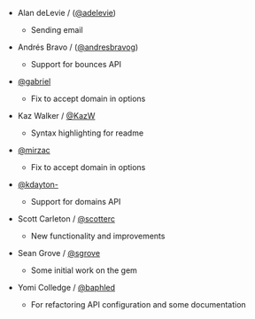* Alan deLevie / ([@adelevie](http://github.com/adelevie))
  * Sending email

* Andrés Bravo / ([@andresbravog](http://github.com/andresbravog))
  * Support for bounces API

* [@gabriel](http://github.com/gabriel)
  * Fix to accept domain in options

* Kaz Walker / [@KazW](http://github.com/KazW>)
  * Syntax highlighting for readme

* [@mirzac](http://github.com/mirzac>)
  * Fix to accept domain in options

* [@kdayton-](http://github.com/kdayton->)
  * Support for domains API

* Scott Carleton / [@scotterc](http://github.com/scotterc)
  * New functionality and improvements

* Sean Grove / [@sgrove](http://github.com/sgrove)
  * Some initial work on the gem

* Yomi Colledge / [@baphled](http://github.com/baphled)
  * For refactoring API configuration and some documentation

